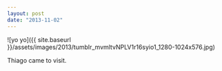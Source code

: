 ```yaml
---
layout: post
date: "2013-11-02"
---
```


![yo yo]({{ site.baseurl }}/assets/images/2013/tumblr_mvmltvNPLV1r16syio1_1280-1024x576.jpg)

Thiago came to visit.
